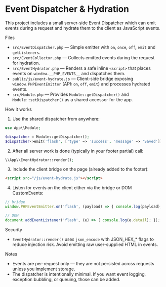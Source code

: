 # Event Dispatcher & Hydration

This project includes a small server-side Event Dispatcher which can emit events during a request and hydrate them to the client as JavaScript events.

Files
- `src/EventDispatcher.php` — Simple emitter with `on`, `once`, `off`, `emit` and `getListeners`.
- `src/EventCollector.php` — Collects emitted events during the request for hydration.
- `src/EventHydrator.php` — Renders a safe inline `<script>` that places events on `window.__PHP_EVENTS__` and dispatches them.
- `public/js/event-hydrate.js` — Client-side bridge exposing `window.PHPEventEmitter` (API: `on`, `off`, `emit`) and processes hydrated events.
- `src/Module.php` — Provides `Module::getDispatcher()` and `Module::setDispatcher()` as a shared accessor for the app.

How it works

1. Use the shared dispatcher from anywhere:

```php
use App\\Module;

$dispatcher = Module::getDispatcher();
$dispatcher->emit('flash', ['type' => 'success', 'message' => 'Saved']);
```

2. After all server work is done (typically in your footer partial) call:

```php
\\App\\EventHydrator::render();
```

3. Include the client bridge on the page (already added to the footer):

```html
<script src="/js/event-hydrate.js"></script>
```

4. Listen for events on the client either via the bridge or DOM CustomEvents:

```js
// bridge
window.PHPEventEmitter.on('flash', (payload) => { console.log(payload); });

// DOM
document.addEventListener('flash', (e) => { console.log(e.detail); });
```

Security
- `EventHydrator::render()` uses `json_encode` with JSON_HEX_* flags to reduce injection risk. Avoid emitting raw user-supplied HTML in events.

Notes
- Events are per-request only — they are not persisted across requests unless you implement storage.
- The dispatcher is intentionally minimal. If you want event logging, exception bubbling, or queuing, those can be added.

